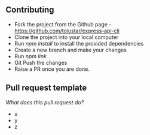 ## Contributing

- Fork the project from the Github page - https://github.com/tolustar/express-api-cli
- Clone the project into your local computer
- Run _npm install_ to install the provided dependencies
- Create a new branch and make your changes
- Run _npm link_
- Git Push the changes
- Raise a PR once you are done.

## Pull request template

_What does this pull request do?_

- x
- y
- z
